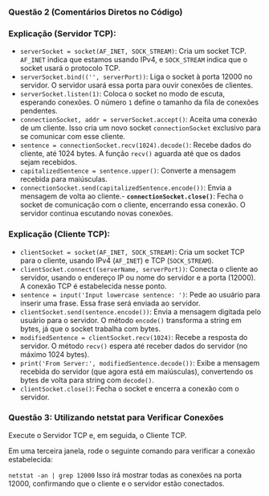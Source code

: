 ### **Questão 2 (Comentários Diretos no Código)**

### Explicação (Servidor TCP):
- `serverSocket = socket(AF_INET, SOCK_STREAM)`: Cria um socket TCP. `AF_INET` indica que estamos usando IPv4, e `SOCK_STREAM` indica que o socket usará o protocolo TCP.
- `serverSocket.bind(('', serverPort))`: Liga o socket à porta 12000 no servidor. O servidor usará essa porta para ouvir conexões de clientes.
- `serverSocket.listen(1)`: Coloca o socket no modo de escuta, esperando conexões. O número `1` define o tamanho da fila de conexões pendentes.
- `connectionSocket, addr = serverSocket.accept()`: Aceita uma conexão de um cliente. Isso cria um novo socket `connectionSocket` exclusivo para se comunicar com esse cliente.
- `sentence = connectionSocket.recv(1024).decode()`: Recebe dados do cliente, até 1024 bytes. A função `recv()` aguarda até que os dados sejam recebidos.
- `capitalizedSentence = sentence.upper()`: Converte a mensagem recebida para maiúsculas.
- `connectionSocket.send(capitalizedSentence.encode())`: Envia a mensagem de volta ao cliente.- **`connectionSocket.close()`**: Fecha o socket de comunicação com o cliente, encerrando essa conexão. O servidor continua escutando novas conexões.


### Explicação (Cliente TCP):
- `clientSocket = socket(AF_INET, SOCK_STREAM)`: Cria um socket TCP para o cliente, usando IPv4 (`AF_INET`) e TCP (`SOCK_STREAM`).
- `clientSocket.connect((serverName, serverPort))`: Conecta o cliente ao servidor, usando o endereço IP ou nome do servidor e a porta (12000). A conexão TCP é estabelecida nesse ponto.
- `sentence = input('Input lowercase sentence: ')`: Pede ao usuário para inserir uma frase. Essa frase será enviada ao servidor.
- `clientSocket.send(sentence.encode())`: Envia a mensagem digitada pelo usuário para o servidor. O método `encode()` transforma a string em bytes, já que o socket trabalha com bytes.
- `modifiedSentence = clientSocket.recv(1024)`: Recebe a resposta do servidor. O método `recv()` espera até receber dados do servidor (no máximo 1024 bytes).
- `print('From Server:', modifiedSentence.decode())`: Exibe a mensagem recebida do servidor (que agora está em maiúsculas), convertendo os bytes de volta para string com `decode()`.
- `clientSocket.close()`: Fecha o socket e encerra a conexão com o servidor.

### Questão 3: Utilizando netstat para Verificar Conexões
Execute o Servidor TCP e, em seguida, o Cliente TCP.

Em uma terceira janela, rode o seguinte comando para verificar a conexão estabelecida:

`netstat -an | grep 12000`
Isso irá mostrar todas as conexões na porta 12000, confirmando que o cliente e o servidor estão conectados.